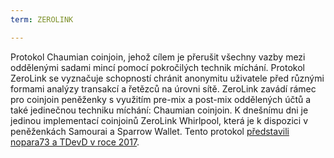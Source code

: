 ```yaml
---
term: ZEROLINK

---
```

Protokol Chaumian coinjoin, jehož cílem je přerušit všechny vazby mezi oddělenými sadami mincí pomocí pokročilých technik míchání. Protokol ZeroLink se vyznačuje schopností chránit anonymitu uživatele před různými formami analýzy transakcí a řetězců na úrovni sítě. ZeroLink zavádí rámec pro coinjoin peněženky s využitím pre-mix a post-mix oddělených účtů a také jedinečnou techniku míchání: Chaumian coinjoin. K dnešnímu dni je jedinou implementací coinjoinů ZeroLink Whirlpool, která je k dispozici v peněženkách Samourai a Sparrow Wallet. Tento protokol [představili nopara73 a TDevD v roce 2017](https://github.com/nopara73/ZeroLink/blob/master/README.md).